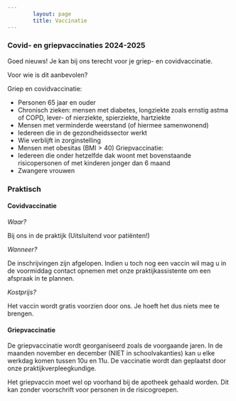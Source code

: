 ```yaml
---
        layout: page
        title: Vaccinatie
---
```


### Covid- en griepvaccinaties 2024-2025

Goed nieuws! Je kan bij ons terecht voor je griep- en covidvaccinatie.

Voor wie is dit aanbevolen?

Griep en covidvaccinatie: 

- Personen 65 jaar en ouder
- Chronisch zieken: mensen met diabetes, longziekte zoals ernstig astma of COPD, lever- of nierziekte, spierziekte, hartziekte
- Mensen met verminderde weerstand (of hiermee samenwonend)
- Iedereen die in de gezondheidssector werkt
- Wie verblijft in zorginstelling
- Mensen met obesitas (BMI > 40)
Griepvaccinatie: 
- Iedereen die onder hetzelfde dak woont met bovenstaande risicopersonen of met kinderen jonger dan 6 maand
- Zwangere vrouwen

### Praktisch

#### Covidvaccinatie

*Waar?*

Bij ons in de praktijk (Uitsluitend voor patiënten!)

*Wanneer?*

De inschrijvingen zijn afgelopen. Indien u toch nog een vaccin wil mag u in de voormiddag contact opnemen met onze praktijkassistente om een afspraak in te plannen.

*Kostprijs?*

Het vaccin wordt gratis voorzien door ons. Je hoeft het dus niets mee te brengen.

#### Griepvaccinatie

De griepvaccinatie wordt georganiseerd zoals de voorgaande jaren. In de maanden november en december (NIET in schoolvakanties) kan u elke werkdag komen tussen 10u en 11u. De vaccinatie wordt dan geplaatst door onze praktijkverpleegkundige.

Het griepvaccin moet wel op voorhand bij de apotheek gehaald worden. Dit kan zonder voorschrift voor personen in de risicogroepen.
